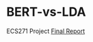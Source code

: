 # BERT-vs-LDA
ECS271 Project
[Final Report](https://docs.google.com/document/d/1Y3O4gn82l1ce2bYKaJlCEQOMAh-Pm3XyKQ_vrJRdpHM/edit?usp=sharing)
